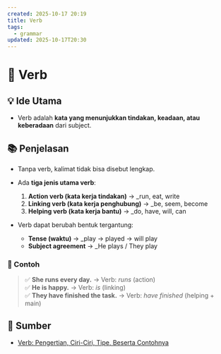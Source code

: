 ```yaml
---
created: 2025-10-17 20:19
title: Verb
tags:
  - grammar
updated: 2025-10-17T20:30
---
```


# 🧩 Verb

## 💡 Ide Utama
-  Verb adalah **kata yang menunjukkan tindakan, keadaan, atau keberadaan** dari subject.

## 📚 Penjelasan
-  Tanpa verb, kalimat tidak bisa disebut lengkap.

- Ada **tiga jenis utama verb**:
	1. **Action verb (kata kerja tindakan)** → _run, eat, write
	2. **Linking verb (kata kerja penghubung)** → _be, seem, become
	3. **Helping verb (kata kerja bantu)** → _do, have, will, can
	
-  Verb dapat berubah bentuk tergantung:
	- **Tense (waktu)** → _play → played → will play
	- **Subject agreement** → _He plays / They play

### 🧠 Contoh

> ✅ **She runs every day.** → Verb: _runs_ (action)  
> ✅ **He is happy.** → Verb: _is_ (linking)  
> ✅ **They have finished the task.** → Verb: _have finished_ (helping + main)

## 🔗 Sumber
- [Verb: Pengertian, Ciri-Ciri, Tipe, Beserta Contohnya](https://www.english-academy.id/blog/kata-kerja-bahasa-inggris)
